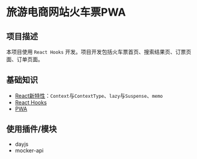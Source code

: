 # 旅游电商网站火车票PWA

## 项目描述

本项目使用 `React Hooks` 开发。项目开发包括火车票首页、搜索结果页、订票页面、订单页面。

## 基础知识

+ [React新特性](./readme/react_new.md)：`Context`与`ContextType`、`lazy`与`Suspense`、`memo`
+ [React Hooks](./readme/react_hooks.md)
+ [PWA](./readme/pwa.md)

## 使用插件/模块

+ dayjs
+ mocker-api
